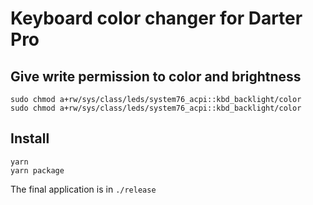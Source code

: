 # Keyboard color changer for Darter Pro

## Give write permission to color and brightness

```
sudo chmod a+rw/sys/class/leds/system76_acpi::kbd_backlight/color
sudo chmod a+rw/sys/class/leds/system76_acpi::kbd_backlight/color
```

## Install

```
yarn
yarn package
```

The final application is in `./release`
